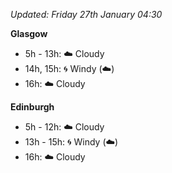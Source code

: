 *Updated: Friday 27th January 04:30*

**Glasgow**

* 5h - 13h: :cloud: Cloudy
* 14h, 15h: :cyclone: Windy (:cloud:)
* 16h: :cloud: Cloudy

**Edinburgh**

* 5h - 12h: :cloud: Cloudy
* 13h - 15h: :cyclone: Windy (:cloud:)
* 16h: :cloud: Cloudy
